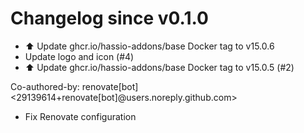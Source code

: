 # Changelog since v0.1.0
- ⬆️ Update ghcr.io/hassio-addons/base Docker tag to v15.0.6 
- Update logo and icon (#4) 
- ⬆️ Update ghcr.io/hassio-addons/base Docker tag to v15.0.5 (#2)

Co-authored-by: renovate[bot] <29139614+renovate[bot]@users.noreply.github.com> 
- Fix Renovate configuration 
